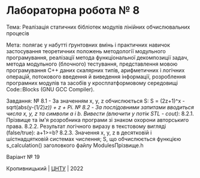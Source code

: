 ﻿# Лабораторна робота № 8

Тема: Реалізація статичних бібліотек модулів лінійних обчислювальних процесів

Мета: полягає у набутті ґрунтовних вмінь і практичних
навичок застосування теоретичних положень методології модульного
програмування, реалізації метода функціональної декомпозиції
задач, метода модульного (блочного) тестування, представлення
мовою програмування С++ даних скалярних типів, арифметичних і
логічних операцій, потокового введення й виведення інформації,
розроблення програмних модулів та засобів у кросплатформовому
середовищі Code::Blocks (GNU GCC Compiler). 

Завдання: № 8.1 - За значенням x, y, z обчислюється S: S = (2z+1)^x - sqrt(abs(y-(1/2)*z)) + z + Pi.
№ 8.2 - За послідовними запитами вводиться числа x, y, z та символи a i b.
Вивести (влючити у потік STL - cout)*:
8.2.1. Прізвище та ім'я розробника програми зі знаком охорони авторськиго права.
8.2.2. Результат логічного виразу в текстовому вигляді (false/true): a+1>=b?
8.2.3. Значення x, y, z в десятковій і шістнадцятковій системах числення; S, що обчислюється функцією s_calculation() заголовкого файлу ModulesПрізвище.h

Варіант № 19


Кропивницький | <a href="http://www.kntu.kr.ua/">ЦНТУ</a> | 2022